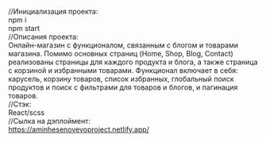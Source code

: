 //Инициализация проекта:  
npm i  
npm start  
//Описания проекта:  
Онлайн-магазин с функционалом, связанным с блогом и товарами магазина. Помимо основных страниц (Home, Shop, Blog, Contact) реализованы страницы для каждого продукта и блога, а также страница с корзиной и избранными товарами. 
Функционал включает в себя: карусель, корзину товаров, список избранных, глобальный поиск продуктов и поиск с фильтрами для товаров и блогов, и пагинация товаров.  
//Стэк:  
React/scss  
//Сылка на дэплоймент:  
https://aminhesenovevoproject.netlify.app/

